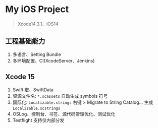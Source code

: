#  My iOS Project

> Xcode14.3.1、iOS14

## 工程基础能力

1. 多语言、Setting Bundle
2. 多环境配置、CI(XcodeServer、Jenkins)

## Xcode 15

1. Swift 宏、SwiftData
2. 资源文件名: `*.xcassets` 自动生成 symbols 符号
3. 国际化: `Localizable.strings` 右键 > Migrate to String Catalog... 生成 `Localizable.xcstrings`
4. OSLog、控制台、书签、源代码管理优化、测试优化
5. Testflight 支持仅内部分发
